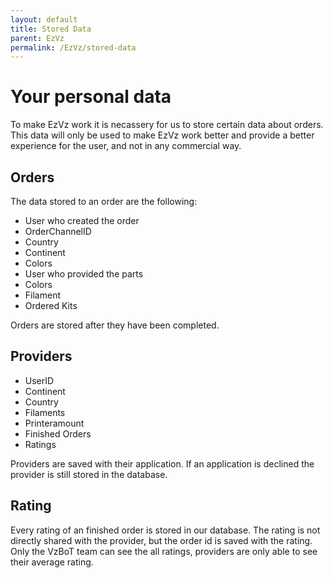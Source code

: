 ```yaml
---
layout: default
title: Stored Data
parent: EzVz
permalink: /EzVz/stored-data
---
```


# Your personal data

To make EzVz work it is necassery for us to store certain data about orders. This data will only be used to make EzVz work better and provide a better experience for the user, and not in any commercial way.

## Orders

The data stored to an order are the following:

- User who created the order
- OrderChannelID
- Country
- Continent
- Colors
- User who provided the parts
- Colors
- Filament
- Ordered Kits

Orders are stored after they have been completed.

## Providers

- UserID
- Continent
- Country
- Filaments
- Printeramount
- Finished Orders
- Ratings

Providers are saved with their application. If an application is declined the provider is still stored in the database.

## Rating

Every rating of an finished order is stored in our database. The rating is not directly shared with the provider, but the order id is saved with the rating. Only the VzBoT team can see the all ratings, providers are only able to see their average rating.
